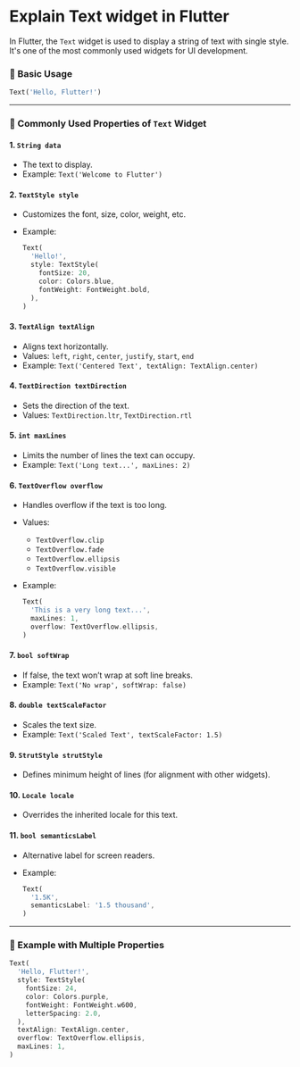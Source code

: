 # Explain Text widget in Flutter

In Flutter, the `Text` widget is used to display a string of text with single style. It's one of the most commonly used widgets for UI development.

### 🔹 Basic Usage

```dart
Text('Hello, Flutter!')
```

---

### 🔹 Commonly Used Properties of `Text` Widget

#### 1. **`String data`**

* The text to display.
* Example: `Text('Welcome to Flutter')`

#### 2. **`TextStyle style`**

* Customizes the font, size, color, weight, etc.
* Example:

  ```dart
  Text(
    'Hello!',
    style: TextStyle(
      fontSize: 20,
      color: Colors.blue,
      fontWeight: FontWeight.bold,
    ),
  )
  ```

#### 3. **`TextAlign textAlign`**

* Aligns text horizontally.
* Values: `left`, `right`, `center`, `justify`, `start`, `end`
* Example: `Text('Centered Text', textAlign: TextAlign.center)`

#### 4. **`TextDirection textDirection`**

* Sets the direction of the text.
* Values: `TextDirection.ltr`, `TextDirection.rtl`

#### 5. **`int maxLines`**

* Limits the number of lines the text can occupy.
* Example: `Text('Long text...', maxLines: 2)`

#### 6. **`TextOverflow overflow`**

* Handles overflow if the text is too long.
* Values:

  * `TextOverflow.clip`
  * `TextOverflow.fade`
  * `TextOverflow.ellipsis`
  * `TextOverflow.visible`
* Example:

  ```dart
  Text(
    'This is a very long text...',
    maxLines: 1,
    overflow: TextOverflow.ellipsis,
  )
  ```

#### 7. **`bool softWrap`**

* If false, the text won’t wrap at soft line breaks.
* Example: `Text('No wrap', softWrap: false)`

#### 8. **`double textScaleFactor`**

* Scales the text size.
* Example: `Text('Scaled Text', textScaleFactor: 1.5)`

#### 9. **`StrutStyle strutStyle`**

* Defines minimum height of lines (for alignment with other widgets).

#### 10. **`Locale locale`**

* Overrides the inherited locale for this text.

#### 11. **`bool semanticsLabel`**

* Alternative label for screen readers.
* Example:

  ```dart
  Text(
    '1.5K',
    semanticsLabel: '1.5 thousand',
  )
  ```

---

### 🔹 Example with Multiple Properties

```dart
Text(
  'Hello, Flutter!',
  style: TextStyle(
    fontSize: 24,
    color: Colors.purple,
    fontWeight: FontWeight.w600,
    letterSpacing: 2.0,
  ),
  textAlign: TextAlign.center,
  overflow: TextOverflow.ellipsis,
  maxLines: 1,
)
```

